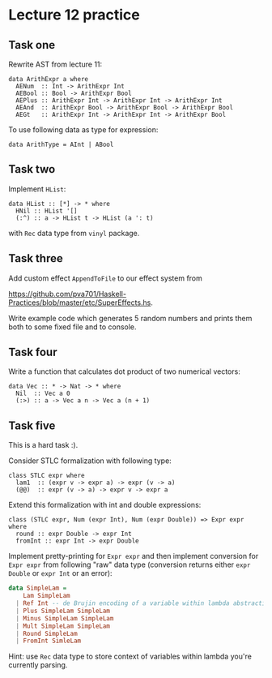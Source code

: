 # Lecture 12 practice

## Task one

Rewrite AST from lecture 11:

```
data ArithExpr a where
  AENum  :: Int -> ArithExpr Int
  AEBool :: Bool -> ArithExpr Bool
  AEPlus :: ArithExpr Int -> ArithExpr Int -> ArithExpr Int
  AEAnd  :: ArithExpr Bool -> ArithExpr Bool -> ArithExpr Bool
  AEGt   :: ArithExpr Int -> ArithExpr Int -> ArithExpr Bool
```

To use following data as type for expression:

```
data ArithType = AInt | ABool
```

## Task two

Implement `HList`:

```
data HList :: [*] -> * where
  HNil :: HList '[]
  (:^) :: a -> HList t -> HList (a ': t)
```

with `Rec` data type from `vinyl` package.


## Task three

Add custom effect `AppendToFile` to our effect system from

https://github.com/pva701/Haskell-Practices/blob/master/etc/SuperEffects.hs.

Write example code which generates 5 random numbers and prints them both to some fixed file
and to console.

## Task four

Write a function that calculates dot product
of two numerical vectors:

```
data Vec :: * -> Nat -> * where
  Nil  :: Vec a 0
  (:>) :: a -> Vec a n -> Vec a (n + 1)
```

## Task five

This is a hard task :).

Consider STLC formalization with following type:

```
class STLC expr where
  lam1  :: (expr v -> expr a) -> expr (v -> a)
  (@@)  :: expr (v -> a) -> expr v -> expr a
```

Extend this formalization with int and double expressions:

```
class (STLC expr, Num (expr Int), Num (expr Double)) => Expr expr where
  round :: expr Double -> expr Int
  fromInt :: expr Int -> expr Double
```

Implement pretty-printing for `Expr expr` and then implement conversion
for `Expr expr` from following "raw" data type (conversion returns either
`expr Double` or `expr Int` or an error):

```haskell
data SimpleLam =
    Lam SimpleLam
  | Ref Int -- de Brujin encoding of a variable within lambda abstraction
  | Plus SimpleLam SimpleLam
  | Minus SimpleLam SimpleLam
  | Mult SimpleLam SimpleLam
  | Round SimpleLam
  | FromInt SimleLam
```

Hint: use `Rec` data type to store context of
variables within lambda you're currently parsing.
